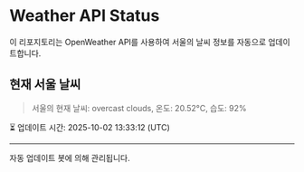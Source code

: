 
# Weather API Status

이 리포지토리는 OpenWeather API를 사용하여 서울의 날씨 정보를 자동으로 업데이트합니다.

## 현재 서울 날씨
> 서울의 현재 날씨: overcast clouds, 온도: 20.52°C, 습도: 92%

⏳ 업데이트 시간: 2025-10-02 13:33:12 (UTC)

---
자동 업데이트 봇에 의해 관리됩니다.
